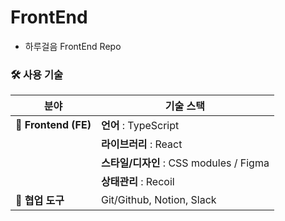 # FrontEnd
- 하루걸음 FrontEnd Repo

### 🛠️ 사용 기술

| 분야          | 기술 스택                          |
|--------------|----------------------------------|
| 📍 **Frontend (FE)** | **언어** : TypeScript  |
|              | **라이브러리** : React  |
|              | **스타일/디자인** : CSS modules / Figma  |
|              | **상태관리** : Recoil  |
| 📍 **협업 도구** | Git/Github, Notion, Slack  |
